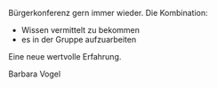 Bürgerkonferenz gern immer wieder.
Die Kombination:

- Wissen vermittelt zu bekommen
- es in der Gruppe aufzuarbeiten

Eine neue wertvolle Erfahrung.

Barbara Vogel
